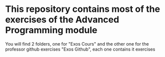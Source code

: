 # This repository contains most of the exercises of the Advanced Programming module
You will find 2 folders, one for "Exos Cours" and the other one for the professor github exercises "Exos Github", each one contains it exercises

